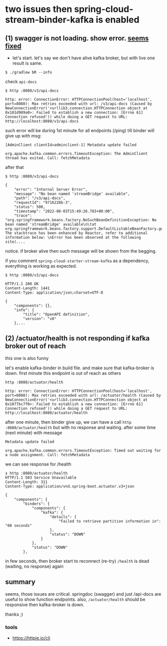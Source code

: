 # two issues then spring-cloud-stream-binder-kafka is enabled

## (1) swagger is not loading. show error. [seems fixed](https://github.com/springdoc/springdoc-openapi/commit/5257353a938948bc893f648d137c9bb5bb942585) 

- let's start.
let's say we don't have alive kafka broker, but with live one result is same.

```
$ ./gradlew bR --info

```

check `api-docs`
```
$ http :8080/v3/api-docs

http: error: ConnectionError: HTTPConnectionPool(host='localhost', port=8080): Max retries exceeded with url: /v3/api-docs (Caused by NewConnectionError('<urllib3.connection.HTTPConnection object at 0x101d989a0>: Failed to establish a new connection: [Errno 61] Connection refused')) while doing a GET request to URL: http://localhost:8080/v3/api-docs

```
such error will be during 1st minute for all endpoints (/ping) till binder will give up with msg:
```
[AdminClient clientId=adminclient-1] Metadata update failed

org.apache.kafka.common.errors.TimeoutException: The AdminClient thread has exited. Call: fetchMetadata
```
after that
```
$ http :8080/v3/api-docs

{
    "error": "Internal Server Error",
    "message": "No bean named 'streamBridge' available",
    "path": "/v3/api-docs",
    "requestId": "9716228b-3",
    "status": 500,
    "timestamp": "2022-08-03T15:49:26.783+00:00",
    "trace": "org.springframework.beans.factory.NoSuchBeanDefinitionException: No bean named 'streamBridge' available\n\tat org.springframework.beans.factory.support.DefaultListableBeanFactory.getBeanDefinition(DefaultListableBeanFactory.java:874)\n\tSuppressed: The stacktrace has been enhanced by Reactor, refer to additional information below: \nError has been observed at the following site(....
```
notice. if broker alive then such message will be shown from the begging.

if you comment `spring-cloud-starter-stream-kafka` as a dependency, everything is working as expected. 
```
$ http :8080/v3/api-docs

HTTP/1.1 200 OK
Content-Length: 1441
Content-Type: application/json;charset=UTF-8

{
    "components": {},
    "info": {
        "title": "OpenAPI definition",
        "version": "v0"
    },...
```

## (2) /actuator/health is not responding if kafka broker out of reach
this one is also funny

let's enable kafka-binder in build file. and make sure that kafka-broker is down.
first minute this endpoint is out of reach as others

```
http :8080/actuator/health

http: error: ConnectionError: HTTPConnectionPool(host='localhost', port=8080): Max retries exceeded with url: /actuator/health (Caused by NewConnectionError('<urllib3.connection.HTTPConnection object at 0x1077bc7f0>: Failed to establish a new connection: [Errno 61] Connection refused')) while doing a GET request to URL: http://localhost:8080/actuator/health

```
after one minute, then binder give up, we can have a call `http :8080/actuator/health` but with no response and waiting. after some time (next minute) with message 
```
Metadata update failed

org.apache.kafka.common.errors.TimeoutException: Timed out waiting for a node assignment. Call: fetchMetadata
```
we can see response for /health
```
❯ http :8080/actuator/health
HTTP/1.1 503 Service Unavailable
Content-Length: 311
Content-Type: application/vnd.spring-boot.actuator.v3+json

{
    "components": {
        "binders": {
            "components": {
                "kafka": {
                    "details": {
                        "Failed to retrieve partition information in": "60 seconds"
                    },
                    "status": "DOWN"
                }
            },
            "status": "DOWN"
        },
```
in few seconds, then broker start to reconnect (re-try) `/health` is dead (waiting, no response) again

## summary
seems, those issues are critical. springdoc (swagger) and just /api-docs are useful to show function endpoints. also, `/actuator/health` should be responsive then kafka-broker is down.

thanks ;)


### tools
- https://httpie.io/cli
